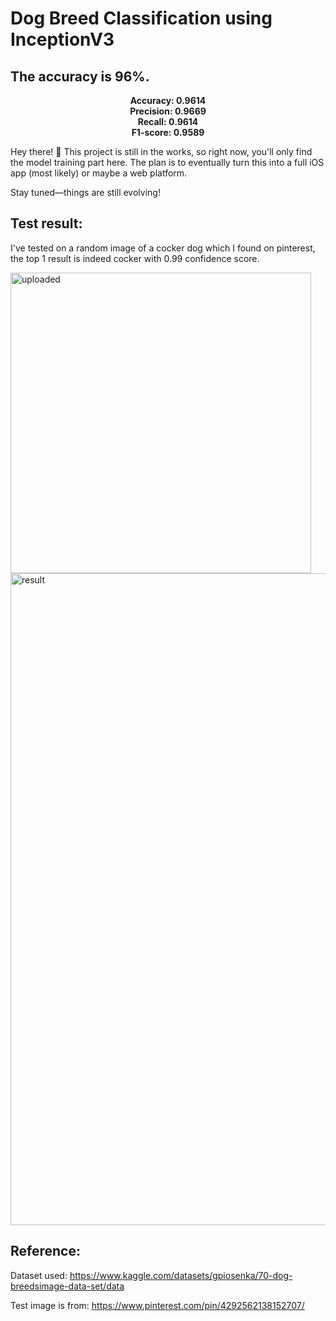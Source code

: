 # Dog Breed Classification using InceptionV3
## The accuracy is 96%.

<p align="center">
  <strong>Accuracy: 0.9614</strong><br>
  <strong>Precision: 0.9669</strong><br>
  <strong>Recall: 0.9614</strong><br>
  <strong>F1-score: 0.9589</strong>
</p>


Hey there! 👋 This project is still in the works, so right now, you'll only find the model training part here. The plan is to eventually turn this into a full iOS app (most likely) or maybe a web platform.

Stay tuned—things are still evolving!

## Test result:

I've tested on a random image of a cocker dog which I found on pinterest, the top 1 result is indeed cocker with 0.99 confidence score.

<img width="481" alt="uploaded" src="https://github.com/user-attachments/assets/09a9bc61-b474-458b-ae17-5101d3c90d65">

<img width="1043" alt="result" src="https://github.com/user-attachments/assets/2317cae5-ac42-49ac-837a-20e62bd64a17">

## Reference:

Dataset used: https://www.kaggle.com/datasets/gpiosenka/70-dog-breedsimage-data-set/data

Test image is from: https://www.pinterest.com/pin/4292562138152707/

